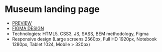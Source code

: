 # Museum landing page

- [PREVIEW](https://yashnyi.github.io/Museum/)
- [FIGMA DESIGN](https://www.figma.com/file/i8XiqSgs44QEVPHuMbkNO2/museum-prototype?node-id=323%3A1957)
- Technologies: HTML5, CSS3, JS, SASS, BEM methodology, Figma
- Responsive design (Large screens 2560px, Full HD 1920px, Notebook 1280px, Tablet 1024, Mobile > 320px)

